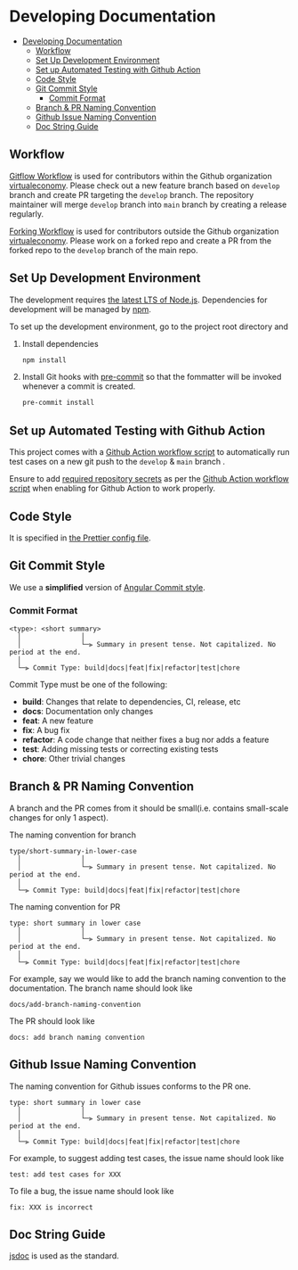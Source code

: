 # Developing Documentation

- [Developing Documentation](#developing-documentation)
  - [Workflow](#workflow)
  - [Set Up Development Environment](#set-up-development-environment)
  - [Set up Automated Testing with Github Action](#set-up-automated-testing-with-github-action)
  - [Code Style](#code-style)
  - [Git Commit Style](#git-commit-style)
    - [Commit Format](#commit-format)
  - [Branch & PR Naming Convention](#branch--pr-naming-convention)
  - [Github Issue Naming Convention](#github-issue-naming-convention)
  - [Doc String Guide](#doc-string-guide)

## Workflow

[Gitflow Workflow](https://www.atlassian.com/git/tutorials/comparing-workflows/gitflow-workflow) is used for contributors within the Github organization [virtualeconomy](https://github.com/virtualeconomy). Please check out a new feature branch based on `develop` branch and create PR targeting the `develop` branch. The repository maintainer will merge `develop` branch into `main` branch by creating a release regularly.

[Forking Workflow](https://www.atlassian.com/git/tutorials/comparing-workflows/forking-workflow) is used for contributors outside the Github organization [virtualeconomy](https://github.com/virtualeconomy). Please work on a forked repo and create a PR from the forked repo to the `develop` branch of the main repo.

## Set Up Development Environment

The development requires [the latest LTS of Node.js](https://nodejs.org/en/). Dependencies for development will be managed by [npm](https://www.npmjs.com/).

To set up the development environment, go to the project root directory and

1. Install dependencies

   ```bash
   npm install
   ```

2. Install Git hooks with [pre-commit](https://github.com/pre-commit/pre-commit) so that the fommatter will be invoked whenever a commit is created.

   ```bash
   pre-commit install
   ```

## Set up Automated Testing with Github Action

This project comes with a [Github Action workflow script](../.github/workflows/test.yml) to automatically run test cases on a new git push to the `develop` & `main` branch .

Ensure to add [required repository secrets](https://docs.github.com/en/actions/security-guides/encrypted-secrets#creating-encrypted-secrets-for-a-repository) as per the [Github Action workflow script](../.github/workflows/test.yml) when enabling for Github Action to work properly.

## Code Style

It is specified in [the Prettier config file](../.prettierrc.json).

## Git Commit Style

We use a **simplified** version of [Angular Commit style](https://github.com/angular/angular/blob/master/CONTRIBUTING.md#-commit-message-format).

### Commit Format

```
<type>: <short summary>
  │               │
  │               └─⫸ Summary in present tense. Not capitalized. No period at the end.
  │
  └─⫸ Commit Type: build|docs|feat|fix|refactor|test|chore
```

Commit Type must be one of the following:

- **build**: Changes that relate to dependencies, CI, release, etc
- **docs**: Documentation only changes
- **feat**: A new feature
- **fix**: A bug fix
- **refactor**: A code change that neither fixes a bug nor adds a feature
- **test**: Adding missing tests or correcting existing tests
- **chore**: Other trivial changes

## Branch & PR Naming Convention

A branch and the PR comes from it should be small(i.e. contains small-scale changes for only 1 aspect).

The naming convention for branch

```
type/short-summary-in-lower-case
  │               │
  │               └─⫸ Summary in present tense. Not capitalized. No period at the end.
  │
  └─⫸ Commit Type: build|docs|feat|fix|refactor|test|chore
```

The naming convention for PR

```
type: short summary in lower case
  │               │
  │               └─⫸ Summary in present tense. Not capitalized. No period at the end.
  │
  └─⫸ Commit Type: build|docs|feat|fix|refactor|test|chore
```

For example, say we would like to add the branch naming convention to the documentation.
The branch name should look like

```
docs/add-branch-naming-convention
```

The PR should look like

```
docs: add branch naming convention
```

## Github Issue Naming Convention

The naming convention for Github issues conforms to the PR one.

```
type: short summary in lower case
  │               │
  │               └─⫸ Summary in present tense. Not capitalized. No period at the end.
  │
  └─⫸ Commit Type: build|docs|feat|fix|refactor|test|chore
```

For example, to suggest adding test cases, the issue name should look like

```
test: add test cases for XXX
```

To file a bug, the issue name should look like

```
fix: XXX is incorrect
```

## Doc String Guide

[jsdoc](https://jsdoc.app/) is used as the standard.
